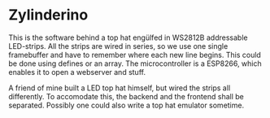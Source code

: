 # Zylinderino

This is the software behind a top hat engülfed in WS2812B addressable LED-strips.
All the strips are wired in series, so we use one single framebuffer and have to remember where each new line begins.
This could be done using defines or an array.
The microcontroller is a ESP8266, which enables it to open a webserver and stuff.

A friend of mine built a LED top hat himself, but wired the strips all differently.
To accomodate this, the backend and the frontend shall be separated.
Possibly one could also write a top hat emulator sometime.
